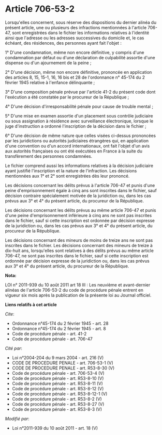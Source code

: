# Article 706-53-2

Lorsqu'elles concernent, sous réserve des dispositions du dernier alinéa du présent article, une ou plusieurs des infractions
mentionnées à l'article 706-47, sont enregistrées dans le fichier les informations relatives à l'identité ainsi que l'adresse
ou les adresses successives du domicile et, le cas échéant, des résidences, des personnes ayant fait l'objet : 

1° D'une condamnation, même non encore définitive, y compris d'une condamnation par défaut ou d'une déclaration de
culpabilité assortie d'une dispense ou d'un ajournement de la peine ; 

2° D'une décision, même non encore définitive, prononcée en application des articles 8, 15, 15-1, 16, 16 bis et 28 de
l'ordonnance n° 45-174 du 2 février 1945 relative à l'enfance délinquante ; 

3° D'une composition pénale prévue par l'article 41-2 du présent code dont l'exécution a été constatée par le procureur de la
République ; 

4° D'une décision d'irresponsabilité pénale pour cause de trouble mental ; 

5° D'une mise en examen assortie d'un placement sous contrôle judiciaire ou sous assignation à résidence avec surveillance
électronique, lorsque le juge d'instruction a ordonné l'inscription de la décision dans le fichier ; 

6° D'une décision de même nature que celles visées ci-dessus prononcées par les juridictions ou autorités judiciaires
étrangères qui, en application d'une convention ou d'un accord internationaux, ont fait l'objet d'un avis aux autorités
françaises ou ont été exécutées en France à la suite du transfèrement des personnes condamnées. 

Le fichier comprend aussi les informations relatives à la décision judiciaire ayant justifié l'inscription et la nature de
l'infraction. Les décisions mentionnées aux 1° et 2° sont enregistrées dès leur prononcé. 

Les décisions concernant les délits prévus à l'article 706-47 et punis d'une peine d'emprisonnement égale à cinq ans sont
inscrites dans le fichier, sauf décision contraire spécialement motivée de la juridiction ou, dans les cas prévus aux 3° et
4° du présent article, du procureur de la République.

Les décisions concernant les délits prévus au même article 706-47 et punis d'une peine d'emprisonnement inférieure à cinq ans
ne sont pas inscrites dans le fichier, sauf si cette inscription est ordonnée par décision expresse de la juridiction ou,
dans les cas prévus aux 3° et 4° du présent article, du procureur de la République.

Les décisions concernant des mineurs de moins de treize ans ne sont pas inscrites dans le fichier. Les décisions concernant
des mineurs de treize à dix-huit ans, lorsqu'elles sont relatives à des délits prévus au même article 706-47, ne sont pas
inscrites dans le fichier, sauf si cette inscription est ordonnée par décision expresse de la juridiction ou, dans les cas
prévus aux 3° et 4° du présent article, du procureur de la République.

**Nota:**

LOI n° 2011-939 du 10 août 2011 art 18 III : Les neuvième et avant-dernier alinéas de l'article 706-53-2 du code de procédure
pénale entrent en vigueur six mois après la publication de la présente loi au Journal officiel.

**Liens relatifs à cet article**

_Cite_:

  - Ordonnance n°45-174 du 2 février 1945 - art. 28
  - Ordonnance n°45-174 du 2 février 1945 - art. 8
  - Code de procédure pénale - art. 41-2
  - Code de procédure pénale - art. 706-47

_Cité par_:

  - Loi n°2004-204 du 9 mars 2004 - art. 216 (V)
  - CODE DE PROCEDURE PENALE - art. 706-53-1 (V)
  - CODE DE PROCEDURE PENALE - art. R53-8-30 (V)
  - Code de procédure pénale - art. 706-53-4 (V)
  - Code de procédure pénale - art. R53-8-10 (V)
  - Code de procédure pénale - art. R53-8-11 (V)
  - Code de procédure pénale - art. R53-8-12 (V)
  - Code de procédure pénale - art. R53-8-12-1 (V)
  - Code de procédure pénale - art. R53-8-2 (V)
  - Code de procédure pénale - art. R53-8-27 (V)
  - Code de procédure pénale - art. R53-8-3 (V)

_Modifié par_:

  - Loi n°2011-939 du 10 août 2011 - art. 18 (V)
